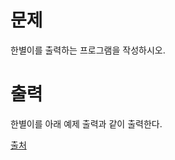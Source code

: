 # 문제

한별이를 출력하는 프로그램을 작성하시오.

# 출력

한별이를 아래 예제 출력과 같이 출력한다.

[출처](https://www.acmicpc.net/problem/24900)
